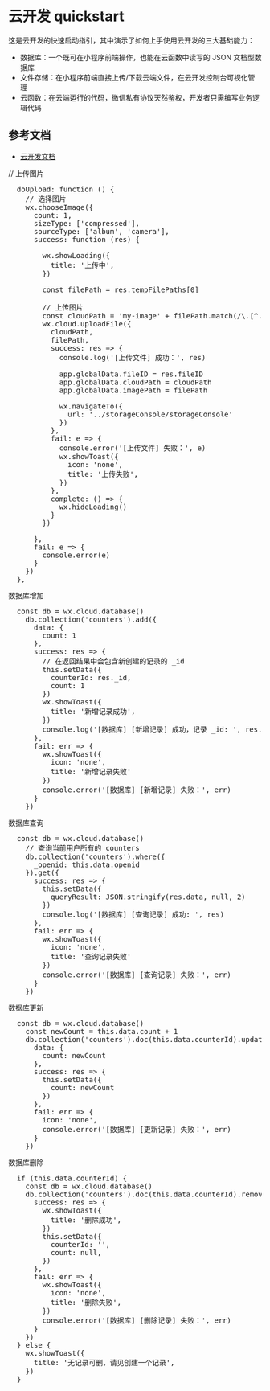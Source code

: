 # 云开发 quickstart

这是云开发的快速启动指引，其中演示了如何上手使用云开发的三大基础能力：

- 数据库：一个既可在小程序前端操作，也能在云函数中读写的 JSON 文档型数据库
- 文件存储：在小程序前端直接上传/下载云端文件，在云开发控制台可视化管理
- 云函数：在云端运行的代码，微信私有协议天然鉴权，开发者只需编写业务逻辑代码

## 参考文档

- [云开发文档](https://developers.weixin.qq.com/miniprogram/dev/wxcloud/basis/getting-started.html)

// 上传图片
<pre>
  doUpload: function () {
    // 选择图片
    wx.chooseImage({
      count: 1,
      sizeType: ['compressed'],
      sourceType: ['album', 'camera'],
      success: function (res) {

        wx.showLoading({
          title: '上传中',
        })

        const filePath = res.tempFilePaths[0]
        
        // 上传图片
        const cloudPath = 'my-image' + filePath.match(/\.[^.]+?$/)[0]
        wx.cloud.uploadFile({
          cloudPath,
          filePath,
          success: res => {
            console.log('[上传文件] 成功：', res)

            app.globalData.fileID = res.fileID
            app.globalData.cloudPath = cloudPath
            app.globalData.imagePath = filePath
            
            wx.navigateTo({
              url: '../storageConsole/storageConsole'
            })
          },
          fail: e => {
            console.error('[上传文件] 失败：', e)
            wx.showToast({
              icon: 'none',
              title: '上传失败',
            })
          },
          complete: () => {
            wx.hideLoading()
          }
        })

      },
      fail: e => {
        console.error(e)
      }
    })
  },
</pre>
数据库增加
<pre>
  const db = wx.cloud.database()
    db.collection('counters').add({
      data: {
        count: 1
      },
      success: res => {
        // 在返回结果中会包含新创建的记录的 _id
        this.setData({
          counterId: res._id,
          count: 1
        })
        wx.showToast({
          title: '新增记录成功',
        })
        console.log('[数据库] [新增记录] 成功，记录 _id: ', res._id)
      },
      fail: err => {
        wx.showToast({
          icon: 'none',
          title: '新增记录失败'
        })
        console.error('[数据库] [新增记录] 失败：', err)
      }
    })
</pre>
数据库查询  
<pre>
  const db = wx.cloud.database()
    // 查询当前用户所有的 counters
    db.collection('counters').where({
      _openid: this.data.openid
    }).get({
      success: res => {
        this.setData({
          queryResult: JSON.stringify(res.data, null, 2)
        })
        console.log('[数据库] [查询记录] 成功: ', res)
      },
      fail: err => {
        wx.showToast({
          icon: 'none',
          title: '查询记录失败'
        })
        console.error('[数据库] [查询记录] 失败：', err)
      }
    })
</pre>
数据库更新
<pre>
  const db = wx.cloud.database()
    const newCount = this.data.count + 1
    db.collection('counters').doc(this.data.counterId).update({
      data: {
        count: newCount
      },
      success: res => {
        this.setData({
          count: newCount
        })
      },
      fail: err => {
        icon: 'none',
        console.error('[数据库] [更新记录] 失败：', err)
      }
    })
</pre>
数据库删除
<pre>
  if (this.data.counterId) {
    const db = wx.cloud.database()
    db.collection('counters').doc(this.data.counterId).remove({
      success: res => {
        wx.showToast({
          title: '删除成功',
        })
        this.setData({
          counterId: '',
          count: null,
        })
      },
      fail: err => {
        wx.showToast({
          icon: 'none',
          title: '删除失败',
        })
        console.error('[数据库] [删除记录] 失败：', err)
      }
    })
  } else {
    wx.showToast({
      title: '无记录可删，请见创建一个记录',
    })
  }
</pre>